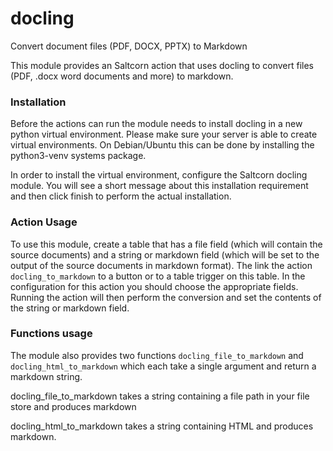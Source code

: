 # docling
Convert document files (PDF, DOCX, PPTX) to Markdown

This module provides an Saltcorn action that uses docling to convert files (PDF, .docx word documents and more) to markdown. 

### Installation

Before the actions can run the module needs to install docling in a new python virtual environment. Please make sure your server is able to create virtual environments. On Debian/Ubuntu this can be done by installing the python3-venv systems package. 

In order to install the virtual environment, configure the Saltcorn docling module. You will see a short message about this installation requirement and then click finish to perform the actual installation. 

### Action Usage

To use this module, create a table that has a file field (which will contain the source documents) and a string or markdown field (which will be set to the output of the source documents in markdown format). The link the action `docling_to_markdown` to a button or to a table trigger on this table. In the configuration for this action you should choose the appropriate fields. Running the action will then perform the conversion and set the contents of the string or markdown field.

### Functions usage

The module also provides two functions `docling_file_to_markdown` and `docling_html_to_markdown` which each take a single argument and return a markdown string.

docling_file_to_markdown takes a string containing a file path in your file store and produces markdown

docling_html_to_markdown takes a string containing HTML and produces markdown.